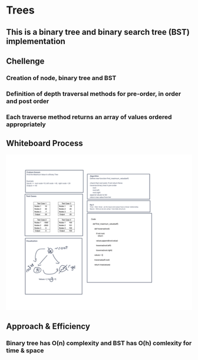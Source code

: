 
# Trees

## This is a binary tree and binary search tree (BST) implementation

## Chellenge

### Creation of node, binary tree and BST

### Definition of depth traversal methods for pre-order, in order and post order

### Each traverse method returns an array of values ordered appropriately

## Whiteboard Process

![alt text](https://github.com/PGPere/data-structures-and-algorithms/blob/5731ad1f6503823c2779b7d2d102bd6b573bf3d1/trees/Code%20Challenge%2016.png)

## Approach & Efficiency

### Binary tree has O(n) complexity and BST has O(h) comlexity for time & space